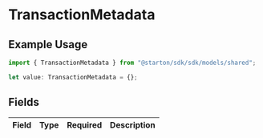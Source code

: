 # TransactionMetadata

## Example Usage

```typescript
import { TransactionMetadata } from "@starton/sdk/sdk/models/shared";

let value: TransactionMetadata = {};
```

## Fields

| Field       | Type        | Required    | Description |
| ----------- | ----------- | ----------- | ----------- |